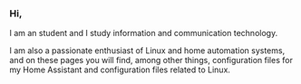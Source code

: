 ### Hi,
I am an student and I study information and communication technology.

I am also a passionate enthusiast of Linux and home automation systems, and on these pages you will find, among other things, configuration files for my Home Assistant and configuration files related to Linux.

<!--
**EsaPo/EsaPo** is a ✨ _special_ ✨ repository because its `README.md` (this file) appears on your GitHub profile.

Here are some ideas to get you started:

- 🔭 I’m currently working on ...
- 🌱 I’m currently learning ...
- 👯 I’m looking to collaborate on ...
- 🤔 I’m looking for help with ...
- 💬 Ask me about ...
- 📫 How to reach me: ...
- 😄 Pronouns: ...
- ⚡ Fun fact: ...
-->
